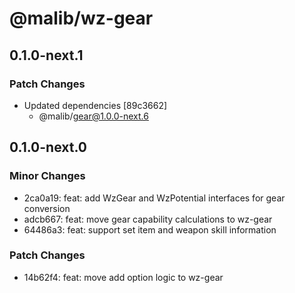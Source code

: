 # @malib/wz-gear

## 0.1.0-next.1

### Patch Changes

- Updated dependencies [89c3662]
  - @malib/gear@1.0.0-next.6

## 0.1.0-next.0

### Minor Changes

- 2ca0a19: feat: add WzGear and WzPotential interfaces for gear conversion
- adcb667: feat: move gear capability calculations to wz-gear
- 64486a3: feat: support set item and weapon skill information

### Patch Changes

- 14b62f4: feat: move add option logic to wz-gear
